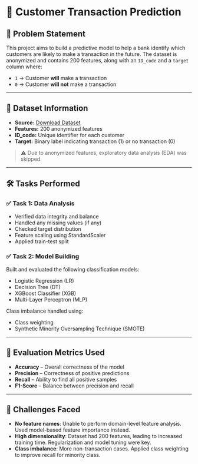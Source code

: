 # 🏦 Customer Transaction Prediction

## 📌 Problem Statement

This project aims to build a predictive model to help a bank identify which customers are likely to make a transaction in the future. The dataset is anonymized and contains 200 features, along with an `ID_code` and a `target` column where:

- `1` → Customer **will** make a transaction  
- `0` → Customer **will not** make a transaction

---

## 📁 Dataset Information

- **Source:** [Download Dataset](https://d3ilbtxij3aepc.cloudfront.net/projects/CDS-Capstone-Projects/PRCP-1003-CustTransPred.zip)
- **Features:** 200 anonymized features
- **ID_code:** Unique identifier for each customer
- **Target:** Binary label indicating transaction (1) or no transaction (0)

> ⚠️ Due to anonymized features, exploratory data analysis (EDA) was skipped.

---

## 🛠 Tasks Performed

### ✅ Task 1: Data Analysis
- Verified data integrity and balance
- Handled any missing values (if any)
- Checked target distribution
- Feature scaling using StandardScaler
- Applied train-test split

### ✅ Task 2: Model Building
Built and evaluated the following classification models:
- Logistic Regression (LR)
- Decision Tree (DT)
- XGBoost Classifier (XGB)
- Multi-Layer Perceptron (MLP)

Class imbalance handled using:
- Class weighting
- Synthetic Minority Oversampling Technique (SMOTE)

---

## 📌 Evaluation Metrics Used

- **Accuracy** – Overall correctness of the model
- **Precision** – Correctness of positive predictions
- **Recall** – Ability to find all positive samples
- **F1-Score** – Balance between precision and recall

---

## 🚧 Challenges Faced

- **No feature names**: Unable to perform domain-level feature analysis. Used model-based feature importance instead.
- **High dimensionality**: Dataset had 200 features, leading to increased training time. Regularization and model tuning were key.
- **Class imbalance**: More non-transaction cases. Applied class weighting to improve recall for minority class.
